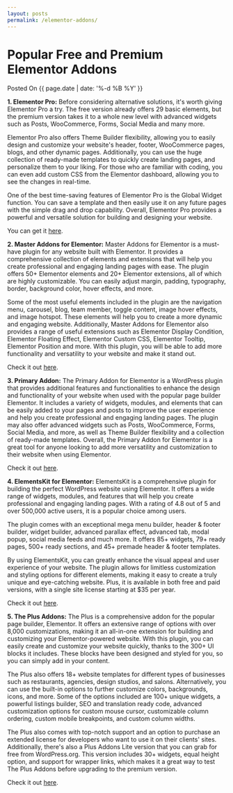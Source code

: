 ```yaml
---
layout: posts
permalink: /elementor-addons/
---
```


# Popular Free and Premium Elementor Addons
<p class="date">Posted On {{ page.date | date: '%-d %B %Y' }}</p>

**1. Elementor Pro:** Before considering alternative solutions, it's worth giving Elementor Pro a try. The free version already offers 29 basic elements, but the premium version takes it to a whole new level with advanced widgets such as Posts, WooCommerce, Forms, Social Media and many more.

Elementor Pro also offers Theme Builder flexibility, allowing you to easily design and customize your website's header, footer, WooCommerce pages, blogs, and other dynamic pages. Additionally, you can use the huge collection of ready-made templates to quickly create landing pages, and personalize them to your liking. For those who are familiar with coding, you can even add custom CSS from the Elementor dashboard, allowing you to see the changes in real-time.

One of the best time-saving features of Elementor Pro is the Global Widget function. You can save a template and then easily use it on any future pages with the simple drag and drop capability. Overall, Elementor Pro provides a powerful and versatile solution for building and designing your website.

You can get it [here](https://elementor.com/pro/).

**2. Master Addons for Elementor:** Master Addons for Elementor is a must-have plugin for any website built with Elementor. It provides a comprehensive collection of elements and extensions that will help you create professional and engaging landing pages with ease. The plugin offers 50+ Elementor elements and 20+ Elementor extensions, all of which are highly customizable. You can easily adjust margin, padding, typography, border, background color, hover effects, and more.

Some of the most useful elements included in the plugin are the navigation menu, carousel, blog, team member, toggle content, image hover effects, and image hotspot. These elements will help you to create a more dynamic and engaging website. Additionally, Master Addons for Elementor also provides a range of useful extensions such as Elementor Display Condition, Elementor Floating Effect, Elementor Custom CSS, Elementor Tooltip, Elementor Position and more. With this plugin, you will be able to add more functionality and versatility to your website and make it stand out.

Check it out [here](https://wordpress.org/plugins/master-addons/).

**3. Primary Addon:** The Primary Addon for Elementor is a WordPress plugin that provides additional features and functionalities to enhance the design and functionality of your website when used with the popular page builder Elementor. It includes a variety of widgets, modules, and elements that can be easily added to your pages and posts to improve the user experience and help you create professional and engaging landing pages. The plugin may also offer advanced widgets such as Posts, WooCommerce, Forms, Social Media, and more, as well as Theme Builder flexibility and a collection of ready-made templates. Overall, the Primary Addon for Elementor is a great tool for anyone looking to add more versatility and customization to their website when using Elementor.

Check it out [here](https://wordpress.org/plugins/primary-addon-for-elementor/).

**4. ElementsKit for Elementor:** ElementsKit is a comprehensive plugin for building the perfect WordPress website using Elementor. It offers a wide range of widgets, modules, and features that will help you create professional and engaging landing pages. With a rating of 4.8 out of 5 and over 500,000 active users, it is a popular choice among users.

The plugin comes with an exceptional mega menu builder, header & footer builder, widget builder, advanced parallax effect, advanced tab, modal popup, social media feeds and much more. It offers 85+ widgets, 79+ ready pages, 500+ ready sections, and 45+ premade header & footer templates.

By using ElementsKit, you can greatly enhance the visual appeal and user experience of your website. The plugin allows for limitless customization and styling options for different elements, making it easy to create a truly unique and eye-catching website. Plus, it is available in both free and paid versions, with a single site license starting at $35 per year.

Check it out [here](https://wordpress.org/plugins/elementskit-lite/).

**5. The Plus Addons:** The Plus is a comprehensive addon for the popular page builder, Elementor. It offers an extensive range of options with over 8,000 customizations, making it an all-in-one extension for building and customizing your Elementor-powered website. With this plugin, you can easily create and customize your website quickly, thanks to the 300+ UI blocks it includes. These blocks have been designed and styled for you, so you can simply add in your content.

The Plus also offers 18+ website templates for different types of businesses such as restaurants, agencies, design studios, and salons. Alternatively, you can use the built-in options to further customize colors, backgrounds, icons, and more. Some of the options included are 100+ unique widgets, a powerful listings builder, SEO and translation ready code, advanced customization options for custom mouse cursor, customizable column ordering, custom mobile breakpoints, and custom column widths.

The Plus also comes with top-notch support and an option to purchase an extended license for developers who want to use it on their clients' sites. Additionally, there's also a Plus Addons Lite version that you can grab for free from WordPress.org. This version includes 30+ widgets, equal height option, and support for wrapper links, which makes it a great way to test The Plus Addons before upgrading to the premium version.

Check it out [here](https://theplusaddons.com/).